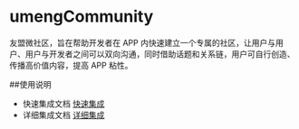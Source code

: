 # umengCommunity
友盟微社区，旨在帮助开发者在 APP 内快速建立一个专属的社区，让用户与用户、用户与开发者之间可以双向沟通，同时借助话题和关系链，用户可自行创造、传播高价值内容，提高 APP 粘性。

##使用说明
* 快速集成文档 [快速集成](http://dev.umeng.com/wsq/ios/quick-integration)
* 详细集成文档 [详细集成](http://dev.umeng.com/wsq/ios/detail-integration)
